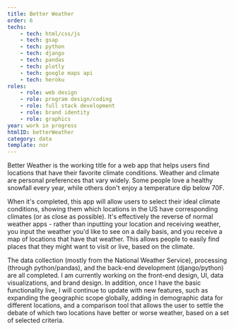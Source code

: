 ```yaml
---
title: Better Weather
order: 6
techs:
    - tech: html/css/js
    - tech: gsap
    - tech: python
    - tech: django
    - tech: pandas
    - tech: plotly
    - tech: google maps api
    - tech: heroku
roles:
    - role: web design
    - role: program design/coding
    - role: full stack development
    - role: brand identity
    - role: graphics
year: work in progress
htmlID: betterWeather
category: data
template: nor
---
```

Better Weather is the working title for a web app that helps users find locations that have their favorite climate conditions. Weather and climate are personal preferences that vary widely. Some people love a healthy snowfall every year, while others don't enjoy a temperature dip below 70F.

When it's completed, this app will allow users to select their ideal climate conditions, showing them which locations in the US have corresponding climates (or as close as possible). It's effectively the reverse of normal weather apps - rather than inputting your location and receiving weather, you input the weather you'd like to see on a daily basis, and you receive a map of locations that have that weather. This allows people to easily find places that they might want to visit or live, based on the climate.

The data collection (mostly from the National Weather Service), processing (through python/pandas), and the back-end development (django/python) are all completed. I am currently working on the front-end design, UI, data visualizations, and brand design. In addition, once I have the basic functionality live, I will continue to update with new features, such as expanding the geographic scope globally, adding in demographic data for different locations, and a comparison tool that allows the user to settle the debate of which two locations have better or worse weather, based on a set of selected criteria.

